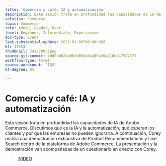 ```yaml
---
title: 'Comercio y café: IA y automatización'
description: Esta sesión trata en profundidad las capacidades de IA de Adobe Commerce. Discutimos qué es la IA y la automatización, qué esperan los clientes y por qué las empresas no pueden ignorarla. A continuación, Corey realiza una demostración exhaustiva de Product Recommendations y Live Search dentro de la plataforma de Adobe Commerce. La presentación y la demostración van acompañadas de un cuestionario en directo con Corey.
solution: Commerce
topic: Commerce
role: Admin, Leader, User
level: Beginner, Intermediate, Experienced
doc-type: Event
last-substantial-update: 2023-01-06T00:00:00Z
kt: 11653
thumbnail: 3412709.jpeg
source-git-commit: edd0bdb28a9b3d065a64a95af6a216b747577c77
workflow-type: tm+mt
source-wordcount: '132'
ht-degree: 0%

---
```


# Comercio y café: IA y automatización

Esta sesión trata en profundidad las capacidades de IA de Adobe Commerce. Discutimos qué es la IA y la automatización, qué esperan los clientes y por qué las empresas no pueden ignorarla. A continuación, Corey realiza una demostración exhaustiva de Product Recommendations y Live Search dentro de la plataforma de Adobe Commerce. La presentación y la demostración van acompañadas de un cuestionario en directo con Corey.

>[!VIDEO](https://video.tv.adobe.com/v/3412709/?quality=12&learn=on)
